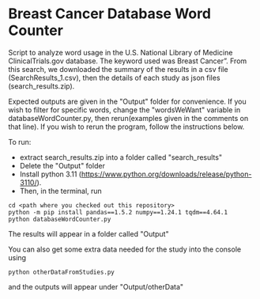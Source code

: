 # Breast Cancer Database Word Counter
Script to analyze word usage in the U.S. National Library of Medicine ClinicalTrials.gov database. The keyword used was Breast Cancer”. From this search, we downloaded the summary of the results in a csv file (SearchResults_1.csv), then the details of each study as json files (search_results.zip). 

Expected outputs are given in the "Output" folder for convenience. 
If you wish to filter for specific words, change the "wordsWeWant" variable in databaseWordCounter.py, then rerun(examples given in the comments on that line). 
If you wish to rerun the program, follow the instructions below.

To run:
- extract search_results.zip into a folder called "search_results"
- Delete the "Output" folder
- Install python 3.11 (https://www.python.org/downloads/release/python-3110/). 
- Then, in the terminal, run
```
cd <path where you checked out this repository>
python -m pip install pandas==1.5.2 numpy==1.24.1 tqdm==4.64.1
python databaseWordCounter.py
```
The results will appear in a folder called "Output"

You can also get some extra data needed for the study into the console using
```
python otherDataFromStudies.py
```
and the outputs will appear under "Output/otherData" 
